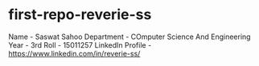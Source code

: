 # first-repo-reverie-ss

Name - Saswat Sahoo
Department - COmputer Science And Engineering
Year - 3rd
Roll - 15011257
LinkedIn Profile - https://www.linkedin.com/in/reverie-ss/
